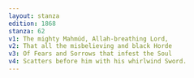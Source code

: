 ```yaml
---
layout: stanza
edition: 1868
stanza: 62
v1: The mighty Mahmúd, Allah-breathing Lord,
v2: That all the misbelieving and black Horde
v3: Of Fears and Sorrows that infest the Soul
v4: Scatters before him with his whirlwind Sword.
---
```

